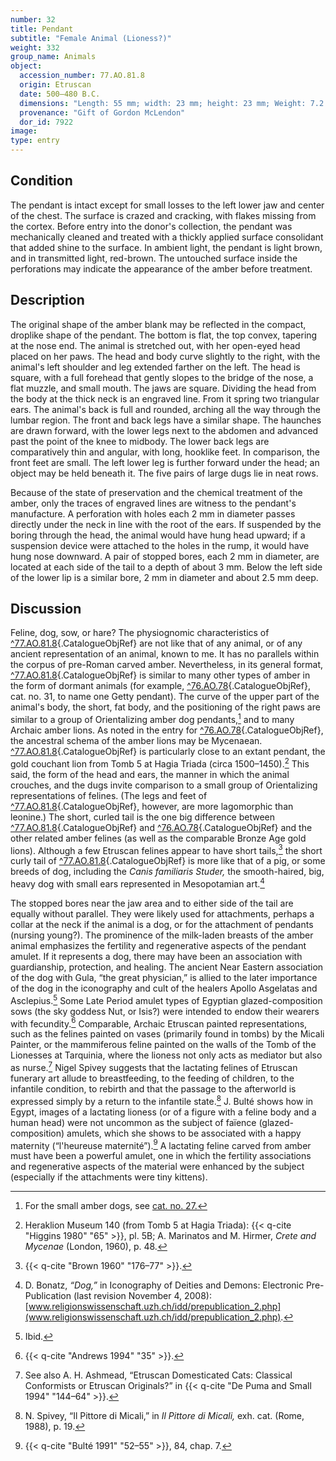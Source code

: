 ```yaml
---
number: 32
title: Pendant
subtitle: "Female Animal (Lioness?)"
weight: 332
group_name: Animals
object:
  accession_number: 77.AO.81.8
  origin: Etruscan
  date: 500–480 B.C.
  dimensions: "Length: 55 mm; width: 23 mm; height: 23 mm; Weight: 7.2 g"
  provenance: "Gift of Gordon McLendon"
  dor_id: 7922
image:
type: entry
---
```


## Condition

The pendant is intact except for small losses to the left lower jaw and center of the chest. The surface is crazed and cracking, with flakes missing from the cortex. Before entry into the donor's collection, the pendant was mechanically cleaned and treated with a thickly applied surface consolidant that added shine to the surface. In ambient light, the pendant is light brown, and in transmitted light, red-brown. The untouched surface inside the perforations may indicate the appearance of the amber before treatment.

## Description

The original shape of the amber blank may be reflected in the compact, droplike shape of the pendant. The bottom is flat, the top convex, tapering at the nose end. The animal is stretched out, with her open-eyed head placed on her paws. The head and body curve slightly to the right, with the animal's left shoulder and leg extended farther on the left. The head is square, with a full forehead that gently slopes to the bridge of the nose, a flat muzzle, and small mouth. The jaws are square. Dividing the head from the body at the thick neck is an engraved line. From it spring two triangular ears. The animal's back is full and rounded, arching all the way through the lumbar region. The front and back legs have a similar shape. The haunches are drawn forward, with the lower legs next to the abdomen and advanced past the point of the knee to midbody. The lower back legs are comparatively thin and angular, with long, hooklike feet. In comparison, the front feet are small. The left lower leg is further forward under the head; an object may be held beneath it. The five pairs of large dugs lie in neat rows.

Because of the state of preservation and the chemical treatment of the amber, only the traces of engraved lines are witness to the pendant's manufacture. A perforation with holes each 2 mm in diameter passes directly under the neck in line with the root of the ears. If suspended by the boring through the head, the animal would have hung head upward; if a suspension device were attached to the holes in the rump, it would have hung nose downward. A pair of stopped bores, each 2 mm in diameter, are located at each side of the tail to a depth of about 3 mm. Below the left side of the lower lip is a similar bore, 2 mm in diameter and about 2.5 mm deep.

## Discussion

Feline, dog, sow, or hare? The physiognomic characteristics of [^77.AO.81.8](#cat-77.AO.81.8){.CatalogueObjRef} are not like that of any animal, or of any ancient representation of an animal, known to me. It has no parallels within the corpus of pre-Roman carved amber. Nevertheless, in its general format, [^77.AO.81.8](#cat-77.AO.81.8){.CatalogueObjRef} is similar to many other types of amber in the form of dormant animals (for example, [^76.AO.78](#cat-76.AO.78){.CatalogueObjRef}, cat. no. 31, to name one Getty pendant). The curve of the upper part of the animal's body, the short, fat body, and the positioning of the right paws are similar to a group of Orientalizing amber dog pendants,[^1] and to many Archaic amber lions. As noted in the entry for [^76.AO.78](#cat-76.AO.78){.CatalogueObjRef}, the ancestral schema of the amber lions may be Mycenaean. [^77.AO.81.8](#cat-77.AO.81.8){.CatalogueObjRef} is particularly close to an extant pendant, the gold couchant lion from Tomb 5 at Hagia Triada (circa 1500–1450).[^2] This said, the form of the head and ears, the manner in which the animal crouches, and the dugs invite comparison to a small group of Orientalizing representations of felines. (The legs and feet of [^77.AO.81.8](#cat-77.AO.81.8){.CatalogueObjRef}, however, are more lagomorphic than leonine.) The short, curled tail is the one big difference between [^77.AO.81.8](#cat-77.AO.81.8){.CatalogueObjRef} and [^76.AO.78](#cat-76.AO.78){.CatalogueObjRef} and the other related amber felines (as well as the comparable Bronze Age gold lions). Although a few Etruscan felines appear to have short tails,[^3] the short curly tail of [^77.AO.81.8](#cat-77.AO.81.8){.CatalogueObjRef} is more like that of a pig, or some breeds of dog, including the *Canis familiaris Studer,* the smooth-haired, big, heavy dog with small ears represented in Mesopotamian art.[^4]

The stopped bores near the jaw area and to either side of the tail are equally without parallel. They were likely used for attachments, perhaps a collar at the neck if the animal is a dog, or for the attachment of pendants (nursing young?). The prominence of the milk-laden breasts of the amber animal emphasizes the fertility and regenerative aspects of the pendant amulet. If it represents a dog, there may have been an association with guardianship, protection, and healing. The ancient Near Eastern association of the dog with Gula, “the great physician,” is allied to the later importance of the dog in the iconography and cult of the healers Apollo Asgelatas and Asclepius.[^5] Some Late Period amulet types of Egyptian glazed-composition sows (the sky goddess Nut, or Isis?) were intended to endow their wearers with fecundity.[^6] Comparable, Archaic Etruscan painted representations, such as the felines painted on vases (primarily found in tombs) by the Micali Painter, or the mammiferous feline painted on the walls of the Tomb of the Lionesses at Tarquinia, where the lioness not only acts as mediator but also as nurse.[^7] Nigel Spivey suggests that the lactating felines of Etruscan funerary art allude to breastfeeding, to the feeding of children, to the infantile condition, to rebirth and that the passage to the afterworld is expressed simply by a return to the infantile state.[^8] J. Bulté shows how in Egypt, images of a lactating lioness (or of a figure with a feline body and a human head) were not uncommon as the subject of faïence (glazed-composition) amulets, which she shows to be associated with a happy maternity (“l'heureuse maternité”).[^9] A lactating feline carved from amber must have been a powerful amulet, one in which the fertility associations and regenerative aspects of the material were enhanced by the subject (especially if the attachments were tiny kittens).



[^1]: For the small amber dogs, see [cat. no. 27.](#27.md)

[^2]: Heraklion Museum 140 (from Tomb 5 at Hagia Triada): {{< q-cite "Higgins 1980" "65" >}}, pl. 5B; A. Marinatos and M. Hirmer, *Crete and Mycenae* (London, 1960), p. 48.

[^3]: {{< q-cite "Brown 1960" "176–77" >}}.

[^4]: D. Bonatz, *“Dog,”* in Iconography of Deities and Demons: Electronic Pre-Publication (last revision November 4, 2008): [www.religionswissenschaft.uzh.ch/idd/prepublication_2.php](www.religionswissenschaft.uzh.ch/idd/prepublication_2.php).

[^5]: Ibid.

[^6]: {{< q-cite "Andrews 1994" "35" >}}.

[^7]: See also A. H. Ashmead, “Etruscan Domesticated Cats: Classical Conformists or Etruscan Originals?” in {{< q-cite "De Puma and Small 1994" "144–64" >}}.

[^8]: N. Spivey, “Il Pittore di Micali,” in *Il Pittore di Micali,* exh. cat. (Rome, 1988), p. 19.

[^9]: {{< q-cite "Bulté 1991" "52–55" >}}, 84, chap. 7.
